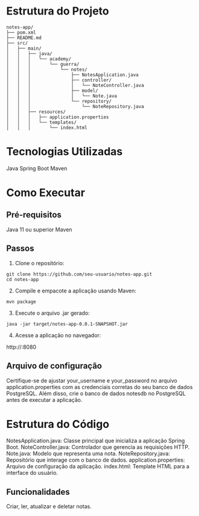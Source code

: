 # Estrutura do Projeto
```
notes-app/
├── pom.xml
├── README.md
├── src/
│   ├── main/
│   │   ├── java/
│   │   │   └── academy/
│   │   │       └── guerra/
│   │   │           └── notes/
│   │   │               ├── NotesApplication.java
│   │   │               ├── controller/
│   │   │               │   └── NoteController.java
│   │   │               ├── model/
│   │   │               │   └── Note.java
│   │   │               └── repository/
│   │   │                   └── NoteRepository.java
│   │   ├── resources/
│   │   │   ├── application.properties
│   │   │   └── templates/
│   │   │       └── index.html
```
# Tecnologias Utilizadas
Java
Spring Boot
Maven
# Como Executar
## Pré-requisitos

Java 11 ou superior
Maven

## Passos
1. Clone o repositório:
```
git clone https://github.com/seu-usuario/notes-app.git
cd notes-app
```

2. Compile e empacote a aplicação usando Maven:
```
mvn package
```

3. Execute o arquivo .jar gerado:

```
java -jar target/notes-app-0.0.1-SNAPSHOT.jar
```
4. Acesse a aplicação no navegador:

http://<IP Server>:8080

## Arquivo de configuração

Certifique-se de ajustar your_username e your_password no arquivo application.properties com as credenciais corretas do seu banco de dados PostgreSQL. Além disso, crie o banco de dados notesdb no PostgreSQL antes de executar a aplicação.


# Estrutura do Código
NotesApplication.java: Classe principal que inicializa a aplicação Spring Boot.
NoteController.java: Controlador que gerencia as requisições HTTP.
Note.java: Modelo que representa uma nota.
NoteRepository.java: Repositório que interage com o banco de dados.
application.properties: Arquivo de configuração da aplicação.
index.html: Template HTML para a interface do usuário.

## Funcionalidades
Criar, ler, atualizar e deletar notas.
